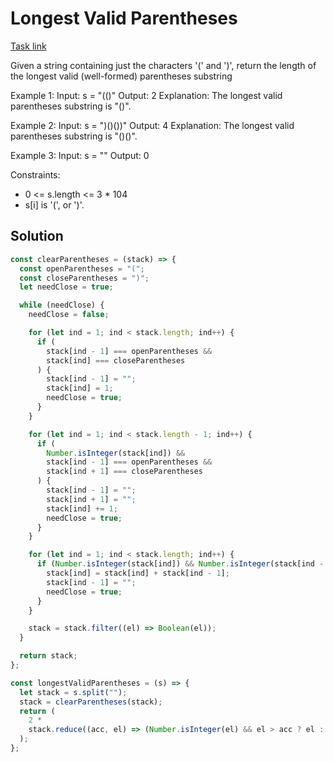 # Longest Valid Parentheses

[Task link](https://leetcode.com/problems/longest-valid-parentheses/description/)

Given a string containing just the characters '(' and ')', return the length of the longest valid (well-formed) parentheses substring

Example 1:
Input: s = "(()"
Output: 2
Explanation: The longest valid parentheses substring is "()".

Example 2:
Input: s = ")()())"
Output: 4
Explanation: The longest valid parentheses substring is "()()".

Example 3:
Input: s = ""
Output: 0

Constraints:

- 0 <= s.length <= 3 \* 104
- s[i] is '(', or ')'.

## Solution

```javascript
const clearParentheses = (stack) => {
  const openParentheses = "(";
  const closeParentheses = ")";
  let needClose = true;

  while (needClose) {
    needClose = false;

    for (let ind = 1; ind < stack.length; ind++) {
      if (
        stack[ind - 1] === openParentheses &&
        stack[ind] === closeParentheses
      ) {
        stack[ind - 1] = "";
        stack[ind] = 1;
        needClose = true;
      }
    }

    for (let ind = 1; ind < stack.length - 1; ind++) {
      if (
        Number.isInteger(stack[ind]) &&
        stack[ind - 1] === openParentheses &&
        stack[ind + 1] === closeParentheses
      ) {
        stack[ind - 1] = "";
        stack[ind + 1] = "";
        stack[ind] += 1;
        needClose = true;
      }
    }

    for (let ind = 1; ind < stack.length; ind++) {
      if (Number.isInteger(stack[ind]) && Number.isInteger(stack[ind - 1])) {
        stack[ind] = stack[ind] + stack[ind - 1];
        stack[ind - 1] = "";
        needClose = true;
      }
    }

    stack = stack.filter((el) => Boolean(el));
  }

  return stack;
};

const longestValidParentheses = (s) => {
  let stack = s.split("");
  stack = clearParentheses(stack);
  return (
    2 *
    stack.reduce((acc, el) => (Number.isInteger(el) && el > acc ? el : acc), 0)
  );
};
```
